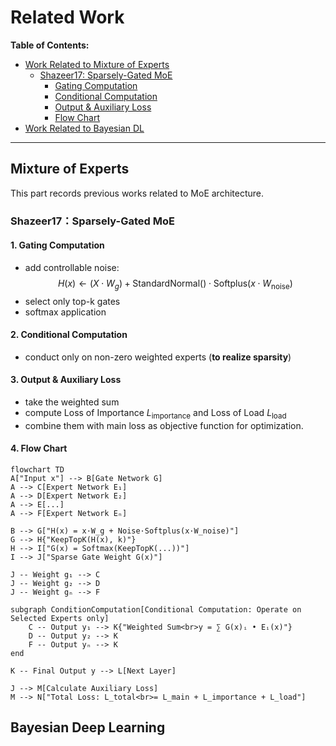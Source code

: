 # Related Work

**Table of Contents:**
- [Work Related to Mixture of Experts](Mixture-of-Experts)
  - [Shazeer17: Sparsely-Gated MoE](shazeer17sparsely-gated-moe)
    - [Gating Computation](Gating-Computation)
    - [Conditional Computation](Conditional-Computation)
    - [Output & Auxiliary Loss](Output-&-Auxiliary-Loss)
    - [Flow Chart](Flow-Chart)
- [Work Related to Bayesian DL](Bayesian-Deep-Learning)

---
## Mixture of Experts
This part records previous works related to MoE architecture.
### Shazeer17：Sparsely-Gated MoE

#### 1. Gating Computation
  - add controllable noise:
    $$H(x) \gets (X \cdot W_g) + \text{StandardNormal}() \cdot \text{Softplus}(x \cdot W_{\text{noise}})$$
  - select only top-k gates
  - softmax application
#### 2. Conditional Computation
  - conduct only on non-zero weighted experts (**to realize sparsity**)
#### 3. Output & Auxiliary Loss
  - take the weighted sum
  - compute Loss of Importance $L_\text{importance}$ and Loss of Load $L_\text{load}$
  - combine them with main loss as objective function for optimization.
#### 4. Flow Chart
```mermaid
flowchart TD
A["Input x"] --> B[Gate Network G]
A --> C[Expert Network E₁]
A --> D[Expert Network E₂]
A --> E[...]
A --> F[Expert Network Eₙ]

B --> G["H(x) = x·W_g + Noise·Softplus(x·W_noise)"]
G --> H{"KeepTopK(H(x), k)"}
H --> I["G(x) = Softmax(KeepTopK(...))"]
I --> J["Sparse Gate Weight G(x)"]

J -- Weight g₁ --> C
J -- Weight g₂ --> D
J -- Weight gₙ --> F

subgraph ConditionComputation[Conditional Computation: Operate on Selected Experts only]
    C -- Output y₁ --> K{"Weighted Sum<br>y = ∑ G(x)ᵢ • Eᵢ(x)"}
    D -- Output y₂ --> K
    F -- Output yₙ --> K
end

K -- Final Output y --> L[Next Layer]

J --> M[Calculate Auxiliary Loss]
M --> N["Total Loss: L_total<br>= L_main + L_importance + L_load"]
```

## Bayesian Deep Learning



